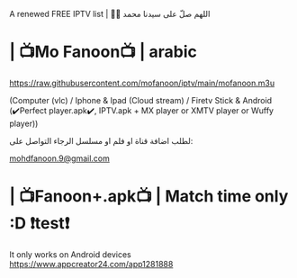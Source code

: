 A renewed FREE IPTV list 
 | 🤲🤲 اللهم صلّ على سيدنا محمد



# | 📺Mo Fanoon📺 | arabic
https://raw.githubusercontent.com/mofanoon/iptv/main/mofanoon.m3u

(Computer (vlc) / Iphone & Ipad (Cloud stream) / Firetv Stick & Android (✔️Perfect player.apk✔️, IPTV.apk + MX player or XMTV player or Wuffy player)) 


لطلب اضافة قناة او فلم او مسلسل الرجاء التواصل على:  

mohdfanoon.9@gmail.com



# | 📺Fanoon+.apk📺 | Match time only :D  ❗test❗

It only works on Android devices
 https://www.appcreator24.com/app1281888


